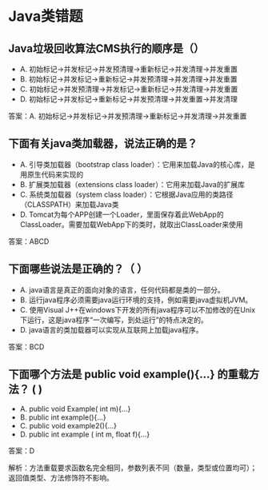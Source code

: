 # Java类错题

## Java垃圾回收算法CMS执行的顺序是（）
- A. 初始标记->并发标记->并发预清理->重新标记->并发清理->并发重置 
- B. 初始标记->并发标记->重新标记->并发预清理->并发清理->并发重置
- C. 初始标记->并发预清理->并发标记->重新标记->并发清理->并发重置
- D. 初始标记->并发标记->重新标记->并发预清理->并发重置->并发清理

答案：A. 初始标记->并发标记->并发预清理->重新标记->并发清理->并发重置 

## 下面有关java类加载器，说法正确的是？
- A. 引导类加载器（bootstrap class loader）：它用来加载Java的核心库，是用原生代码来实现的
- B. 扩展类加载器（extensions class loader）：它用来加载Java的扩展库
- C. 系统类加载器（system class loader）：它根据Java应用的类路径（CLASSPATH）来加载Java类
- D. Tomcat为每个APP创建一个Loader，里面保存着此WebApp的ClassLoader。需要加载WebApp下的类时，就取出ClassLoader来使用

答案：ABCD

## 下面哪些说法是正确的？（ ）
- A. java语言是真正的面向对象的语言，任何代码都是类的一部分。
- B. 运行java程序必须需要java运行环境的支持，例如需要java虚拟机JVM。
- C. 使用Visual J++在windows下开发的所有java程序可以不加修改的在Unix下运行，这是java程序“一次编写，到处运行”的特点决定的。
- D. java语言的类加载器可以实现从互联网上加载java程序。

答案：BCD

## 下面哪个方法是 public void  example(){...} 的重载方法？ ( )
- A. public void Example( int m){...}
- B. public int example(){...}
- C. public void example2(){...}
- D. public int example ( int m, float f){...}

答案：D

解析：方法重载要求函数名完全相同，参数列表不同（数量，类型或位置均可）；返回值类型、方法修饰符不影响。


